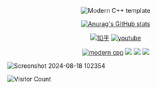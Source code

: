 <div id="title" align=center>

![Modern C++ template][github-sub-title:img]

[![Anurag's GitHub stats](https://github-readme-stats.vercel.app/api?username=Lazy22zz&show_icons=true&theme=tokyonight)](https://b23.tv/iEJTnPp)

[![知乎](https://img.shields.io/badge/%E7%9F%A5%E4%B9%8E-mq%E7%99%BD-yello)](https://www.zhihu.com/people/o4ze4r)
[![youtube](https://img.shields.io/badge/video-YouTube-red)](https://www.youtube.com/channel/UCey35Do4RGewqr-6EiaCJrg)

[![modern cpp](https://img.shields.io/badge/code-Modern%20C++-blue)](https://learn.microsoft.com/zh-cn/cpp/cpp/welcome-back-to-cpp-modern-cpp) 
![](https://img.shields.io/badge/Hate-LAZY-yellow) 
![](https://img.shields.io/badge/Personality-COLD-red) 
![](https://img.shields.io/badge/Hobby-READ-red)

</div>

![Screenshot 2024-08-18 102354](https://github.com/user-attachments/assets/6eef3995-52e1-489d-a6a0-cf82c961ec04)

![Visitor Count](https://profile-counter.glitch.me/Lazy22zz/count.svg)

[github-sub-title:img]: https://readme-typing-svg.herokuapp.com?font=Segoe+Script&center=true&lines=Lazy22zz.
